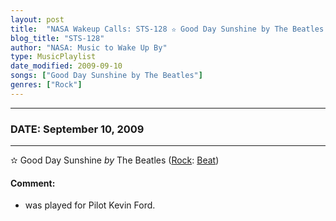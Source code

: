 ```yaml
---
layout: post
title:  "NASA Wakeup Calls: STS-128 ✫ Good Day Sunshine by The Beatles ✺ September 10, 2009"
blog_title: "STS-128"
author: "NASA: Music to Wake Up By"
type: MusicPlaylist
date_modified: 2009-09-10
songs: ["Good Day Sunshine by The Beatles"]
genres: ["Rock"]
---
```


----
### DATE: September 10, 2009
----
✫ Good Day Sunshine *by* The Beatles ([Rock](https://www.discogs.com/genre/Rock): [Beat](https://www.discogs.com/style/Beat)) <a target="blank_" href="https://www.discogs.com/The-Beatles-Here-There-And-Everywhere-Good-Day-Sunshine/release/3513887">
    <i class="fas fa-compact-disc"
       title="Discogs entry for this song"
       alt="Discogs entry for this song"
       style="font-size: 1.1em;"></i></a>
    

#### Comment:
* was played for Pilot Kevin Ford.



<br/>
<center>
	<a target="_blank"
	   href="https://twitter.com/intent/tweet?hashtags=Space,NASA,Playlist,NASAWakeupCalls,SpaceProgram&text=🚀 {{ page.author}}, '{{ page.songs.first }}' {{ page.title }}, {{ page.date | date: '%B %d, %Y' }}, {{ site.url }}{{ page.url }}&via=nasawakeupcalls"><i class="fab fa-twitter" title="Tweet this page" alt="Tweet this page" style="font-size: 1.3em;"></i></a>
	&nbsp; 	<i class="fas fa-user-astronaut" style="font-size: 1.5em;"></i> &nbsp;
    <a id="custom_amazon_link"
       type="amzn" search="#"
       category="popular music">
    <i class="fab fa-amazon" style="font-size: 1.3em;"></i></a>
</center>

<!-- Randomly resolve an individual entry from a song array -->
<script src="/assets/javascript/seedrandom.min.js"></script>
<script>
  var wake_me_up = ["Good Day Sunshine by The Beatles"];
  var prng = new Math.seedrandom();
  function randomSong() {
    song = wake_me_up[Math.floor(Math.random() * wake_me_up.length)];
    var amazon_link = document.getElementById("custom_amazon_link");
    amazon_link.setAttribute("search", song);
  }
  window.onload = randomSong();
</script>
